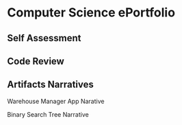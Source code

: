 # Computer Science ePortfolio

## Self Assessment 

## Code Review

## Artifacts Narratives

Warehouse Manager App Narative 

Binary Search Tree Narrative 
